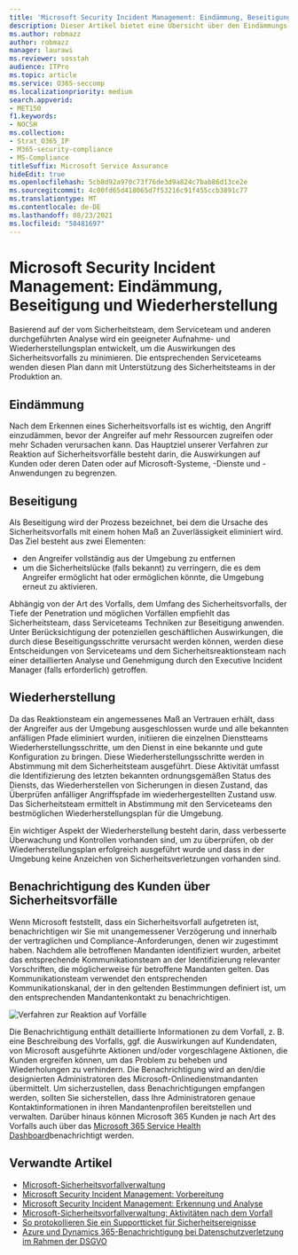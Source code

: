 ```yaml
---
title: 'Microsoft Security Incident Management: Eindämmung, Beseitigung und Wiederherstellung'
description: Dieser Artikel bietet eine Übersicht über den Eindämmungs-, Beseitigungs- und Wiederherstellungsprozess von Sicherheitsvorfällen in Microsoft-Onlinediensten.
ms.author: robmazz
author: robmazz
manager: laurawi
ms.reviewer: sosstah
audience: ITPro
ms.topic: article
ms.service: O365-seccomp
ms.localizationpriority: medium
search.appverid:
- MET150
f1.keywords:
- NOCSH
ms.collection:
- Strat_O365_IP
- M365-security-compliance
- MS-Compliance
titleSuffix: Microsoft Service Assurance
hideEdit: true
ms.openlocfilehash: 5cb8d92a970c73f76de3d9a824c7bab86d13ce2e
ms.sourcegitcommit: 4c00fd65d418065d7f53216c91f455ccb3891c77
ms.translationtype: MT
ms.contentlocale: de-DE
ms.lasthandoff: 08/23/2021
ms.locfileid: "58481697"
---
```

# <a name="microsoft-security-incident-management-containment-eradication-and-recovery"></a>Microsoft Security Incident Management: Eindämmung, Beseitigung und Wiederherstellung

Basierend auf der vom Sicherheitsteam, dem Serviceteam und anderen durchgeführten Analyse wird ein geeigneter Aufnahme- und Wiederherstellungsplan entwickelt, um die Auswirkungen des Sicherheitsvorfalls zu minimieren. Die entsprechenden Serviceteams wenden diesen Plan dann mit Unterstützung des Sicherheitsteams in der Produktion an.

## <a name="containment"></a>Eindämmung

Nach dem Erkennen eines Sicherheitsvorfalls ist es wichtig, den Angriff einzudämmen, bevor der Angreifer auf mehr Ressourcen zugreifen oder mehr Schaden verursachen kann. Das Hauptziel unserer Verfahren zur Reaktion auf Sicherheitsvorfälle besteht darin, die Auswirkungen auf Kunden oder deren Daten oder auf Microsoft-Systeme, -Dienste und -Anwendungen zu begrenzen.

## <a name="eradication"></a>Beseitigung

Als Beseitigung wird der Prozess bezeichnet, bei dem die Ursache des Sicherheitsvorfalls mit einem hohen Maß an Zuverlässigkeit eliminiert wird. Das Ziel besteht aus zwei Elementen:

- den Angreifer vollständig aus der Umgebung zu entfernen
- um die Sicherheitslücke (falls bekannt) zu verringern, die es dem Angreifer ermöglicht hat oder ermöglichen könnte, die Umgebung erneut zu aktivieren.

Abhängig von der Art des Vorfalls, dem Umfang des Sicherheitsvorfalls, der Tiefe der Penetration und möglichen Vorfällen empfiehlt das Sicherheitsteam, dass Serviceteams Techniken zur Beseitigung anwenden. Unter Berücksichtigung der potenziellen geschäftlichen Auswirkungen, die durch diese Beseitigungsschritte verursacht werden können, werden diese Entscheidungen von Serviceteams und dem Sicherheitsreaktionsteam nach einer detaillierten Analyse und Genehmigung durch den Executive Incident Manager (falls erforderlich) getroffen.

## <a name="recovery"></a>Wiederherstellung

Da das Reaktionsteam ein angemessenes Maß an Vertrauen erhält, dass der Angreifer aus der Umgebung ausgeschlossen wurde und alle bekannten anfälligen Pfade eliminiert wurden, initiieren die einzelnen Dienstteams Wiederherstellungsschritte, um den Dienst in eine bekannte und gute Konfiguration zu bringen. Diese Wiederherstellungsschritte werden in Abstimmung mit dem Sicherheitsteam ausgeführt. Diese Aktivität umfasst die Identifizierung des letzten bekannten ordnungsgemäßen Status des Diensts, das Wiederherstellen von Sicherungen in diesen Zustand, das Überprüfen anfälliger Angriffspfade im wiederhergestellten Zustand usw. Das Sicherheitsteam ermittelt in Abstimmung mit den Serviceteams den bestmöglichen Wiederherstellungsplan für die Umgebung.

Ein wichtiger Aspekt der Wiederherstellung besteht darin, dass verbesserte Überwachung und Kontrollen vorhanden sind, um zu überprüfen, ob der Wiederherstellungsplan erfolgreich ausgeführt wurde und dass in der Umgebung keine Anzeichen von Sicherheitsverletzungen vorhanden sind.

## <a name="customer-notification-of-security-incident"></a>Benachrichtigung des Kunden über Sicherheitsvorfälle

Wenn Microsoft feststellt, dass ein Sicherheitsvorfall aufgetreten ist, benachrichtigen wir Sie mit unangemessener Verzögerung und innerhalb der vertraglichen und Compliance-Anforderungen, denen wir zugestimmt haben. Nachdem alle betroffenen Mandanten identifiziert wurden, arbeitet das entsprechende Kommunikationsteam an der Identifizierung relevanter Vorschriften, die möglicherweise für betroffene Mandanten gelten. Das Kommunikationsteam verwendet den entsprechenden Kommunikationskanal, der in den geltenden Bestimmungen definiert ist, um den entsprechenden Mandantenkontakt zu benachrichtigen.

![Verfahren zur Reaktion auf Vorfälle](../media/assurance-incident-response-process.png)

Die Benachrichtigung enthält detaillierte Informationen zu dem Vorfall, z. B. eine Beschreibung des Vorfalls, ggf. die Auswirkungen auf Kundendaten, von Microsoft ausgeführte Aktionen und/oder vorgeschlagene Aktionen, die Kunden ergreifen können, um das Problem zu beheben und Wiederholungen zu verhindern. Die Benachrichtigung wird an den/die designierten Administratoren des Microsoft-Onlinedienstmandanten übermittelt. Um sicherzustellen, dass Benachrichtigungen empfangen werden, sollten Sie sicherstellen, dass Ihre Administratoren genaue Kontaktinformationen in ihren Mandantenprofilen bereitstellen und verwalten. Darüber hinaus können Microsoft 365 Kunden je nach Art des Vorfalls auch über das [Microsoft 365 Service Health Dashboard](http://status.yammer.com/)benachrichtigt werden.

## <a name="related-articles"></a>Verwandte Artikel

- [Microsoft-Sicherheitsvorfallverwaltung](assurance-security-incident-management.md)
- [Microsoft Security Incident Management: Vorbereitung](assurance-sim-preparation.md)
- [Microsoft Security Incident Management: Erkennung und Analyse](assurance-sim-detection-analysis.md)
- [Microsoft-Sicherheitsvorfallverwaltung: Aktivitäten nach dem Vorfall](assurance-sim-post-incident-activity.md)
- [So protokollieren Sie ein Supportticket für Sicherheitsereignisse](/azure/security/fundamentals/event-support-ticket)
- [Azure und Dynamics 365-Benachrichtigung bei Datenschutzverletzung im Rahmen der DSGVO](/compliance/regulatory/gdpr-breach-azure-dynamics)
